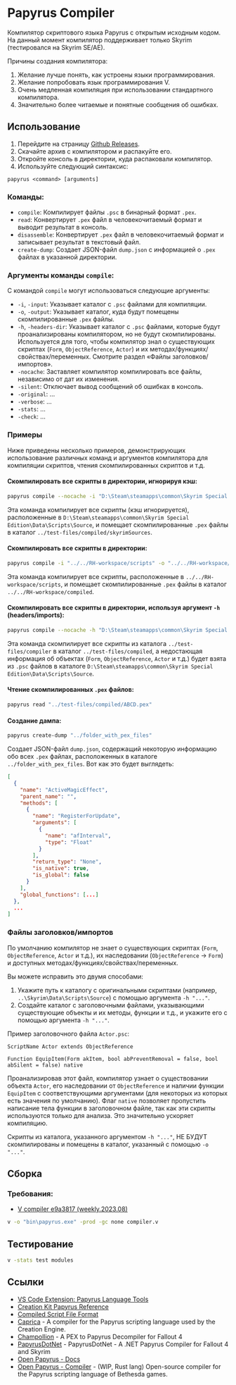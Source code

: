 # Papyrus Compiler

Компилятор скриптового языка Papyrus с открытым исходным кодом. На данный момент компилятор поддерживает только Skyrim (тестировался на Skyrim SE/AE). 

Причины создания компилятора:
1. Желание лучше понять, как устроены языки программирования.
2. Желание попробовать язык программирования V.
3. Очень медленная компиляция при использовании стандартного компилятора.
4. Значительно более читаемые и понятные сообщения об ошибках.

## Использование
1. Перейдите на страницу [Github Releases](https://github.com/russo-2025/papyrus-compiler/releases).
2. Скачайте архив с компилятором и распакуйте его.
3. Откройте консоль в директории, куда распаковали компилятор.
4. Используйте следующий синтаксис:

```
papyrus <command> [arguments]
```

### Команды:
- `compile`: Компилирует файлы `.psc` в бинарный формат `.pex`.
- `read`: Конвертирует `.pex` файл в человекочитаемый формат и выводит результат в консоль.
- `disassemble`: Конвертирует `.pex` файл в человекочитаемый формат и записывает результат в текстовый файл.
- `create-dump`: Создает JSON-файл `dump.json` с информацией о `.pex` файлах в указанной директории.

### Аргументы команды `compile`:
С командой `compile` могут использоваться следующие аргументы:

- `-i`, `-input`: Указывает каталог с `.psc` файлами для компиляции.
- `-o`, `-output`: Указывает каталог, куда будут помещены скомпилированные `.pex` файлы.
- `-h`, `-headers-dir`: Указывает каталог с `.psc` файлами, которые будут проанализированы компилятором, но не будут скомпилированы. Используется для того, чтобы компилятор знал о существующих скриптах (`Form`, `ObjectReference`, `Actor`) и их методах/функциях/свойствах/переменных. Смотрите раздел «Файлы заголовков/импортов».
- `-nocache`: Заставляет компилятор компилировать все файлы, независимо от дат их изменения.
- `-silent`: Отключает вывод сообщений об ошибках в консоль.
- `-original`: ...
- `-verbose`: ...
- `-stats`: ...
- `-check`: ...

### Примеры
Ниже приведены несколько примеров, демонстрирующих использование различных команд и аргументов компилятора для компиляции скриптов, чтения скомпилированных скриптов и т.д.

#### Скомпилировать все скрипты в директории, игнорируя кэш:
```bash
papyrus compile --nocache -i "D:\Steam\steamapps\common\Skyrim Special Edition\Data\Scripts\Source" -o "../test-files/compiled/skyrimSources"
```
Эта команда компилирует все скрипты (кэш игнорируется), расположенные в `D:\Steam\steamapps\common\Skyrim Special Edition\Data\Scripts\Source`, и помещает скомпилированные `.pex` файлы в каталог `../test-files/compiled/skyrimSources`.

#### Скомпилировать все скрипты в директории:
```bash
papyrus compile -i "../../RH-workspace/scripts" -o "../../RH-workspace/compiled"
```
Эта команда компилирует все скрипты, расположенные в `../../RH-workspace/scripts`, и помещает скомпилированные `.pex` файлы в каталог `../../RH-workspace/compiled`.

#### Скомпилировать все скрипты в директории, используя аргумент `-h` (headers/imports):
```bash
papyrus compile --nocache -h "D:\Steam\steamapps\common\Skyrim Special Edition\Data\Scripts\Source" -i "../test-files/compiler" -o "../test-files/compiled" 
```
Эта команда скомпилирует все скрипты из каталога `../test-files/compiler` в каталог `../test-files/compiled`, а недостающая информация об объектах (`Form`, `ObjectReference`, `Actor` и т.д.) будет взята из `.psc` файлов в каталоге `D:\Steam\steamapps\common\Skyrim Special Edition\Data\Scripts\Source`.

#### Чтение скомпилированных `.pex` файлов:
```bash
papyrus read "../test-files/compiled/ABCD.pex"
```

#### Создание дампа:
```bash
papyrus create-dump "../folder_with_pex_files"
```
Создает JSON-файл `dump.json`, содержащий некоторую информацию обо всех `.pex` файлах, расположенных в каталоге `../folder_with_pex_files`. Вот как это будет выглядеть:
```json
[
  {
    "name": "ActiveMagicEffect",
    "parent_name": "",
    "methods": [
      {
        "name": "RegisterForUpdate",
        "arguments": [
          {
            "name": "afInterval",
            "type": "Float"
          }
        ],
        "return_type": "None",
        "is_native": true,
        "is_global": false
      }
    ],
    "global_functions": [...]
  },
  ...
]
```

### Файлы заголовков/импортов
По умолчанию компилятор не знает о существующих скриптах (`Form`, `ObjectReference`, `Actor` и т.д.), их наследовании (`ObjectReference` -> `Form`) и доступных методах/функциях/свойствах/переменных. 

Вы можете исправить это двумя способами:
1. Укажите путь к каталогу с оригинальными скриптами (например, `..\Skyrim\Data\Scripts\Source`) с помощью аргумента `-h "..."`.
2. Создайте каталог с заголовочными файлами, указывающими существующие объекты и их методы, функции и т.д., и укажите его с помощью аргумента `-h "..."`.

Пример заголовочного файла `Actor.psc`:
```papyrus
ScriptName Actor extends ObjectReference

Function EquipItem(Form akItem, bool abPreventRemoval = false, bool abSilent = false) native
```

Проанализировав этот файл, компилятор узнает о существовании объекта `Actor`, его наследовании от `ObjectReference` и наличии функции `EquipItem` с соответствующими аргументами (для некоторых из которых есть значения по умолчанию). Флаг `native` позволяет пропустить написание тела функции в заголовочном файле, так как эти скрипты используются только для анализа. Это значительно ускоряет компиляцию.

Скрипты из каталога, указанного аргументом `-h "..."`, НЕ БУДУТ скомпилированы и помещены в каталог, указанный с помощью `-o "..."`.

## Сборка

### Требования:
- [V compiler e9a3817 (weekly.2023.08)](https://github.com/vlang/v/releases/tag/weekly.2023.08)

```bash
v -o "bin\papyrus.exe" -prod -gc none compiler.v
```

## Тестирование

```bash
v -stats test modules
```

## Ссылки
- [VS Code Extension: Papyrus Language Tools](https://github.com/joelday/papyrus-lang)
- [Creation Kit Papyrus Reference](https://www.creationkit.com/index.php?title=Category:Papyrus)
- [Compiled Script File Format](https://en.uesp.net/wiki/Skyrim_Mod:Compiled_Script_File_Format)
- [Caprica](https://github.com/Orvid/Caprica) - A compiler for the Papyrus scripting language used by the Creation Engine.
- [Champollion](https://github.com/Orvid/Champollion) - A PEX to Papyrus Decompiler for Fallout 4
- [PapyrusDotNet](https://github.com/zerratar/PapyrusDotNet) - PapyrusDotNet - A .NET Papyrus Compiler for Fallout 4 and Skyrim
- [Open Papyrus - Docs](https://open-papyrus.github.io/docs/Papyrus_Language_Reference/index.html)
- [Open Papyrus - Compiler](https://github.com/open-papyrus/papyrus-compiler) - (WIP, Rust lang) Open-source compiler for the Papyrus scripting language of Bethesda games.